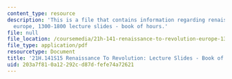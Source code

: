 ```yaml
---
content_type: resource
description: 'This is a file that contains information regarding renaissance to revolution:
  europe, 1300-1800 lecture slides - book of hours.'
file: null
file_location: /coursemedia/21h-141-renaissance-to-revolution-europe-1300-1800-spring-2015/203a7f810a12292cd87dfefe74a72621_MIT21H_141S15_Bookofhour.pdf
file_type: application/pdf
resourcetype: Document
title: '21H.141S15 Renaissance To Revolution: Lecture Slides - Book of Hours'
uid: 203a7f81-0a12-292c-d87d-fefe74a72621
---
```

